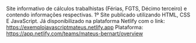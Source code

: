 Site informativo de cálculos trabalhistas (Férias, FGTS, Décimo terceiro) e contendo informações respectivas.
1º Site publicado utilizando HTML, CSS E JavaScript. 
Já disponibilizado na plataforma Netlify com o link: https://exemplojavascriptmateus.netlify.app
Plataforma: https://app.netlify.com/teams/mateus-bernart/overview
